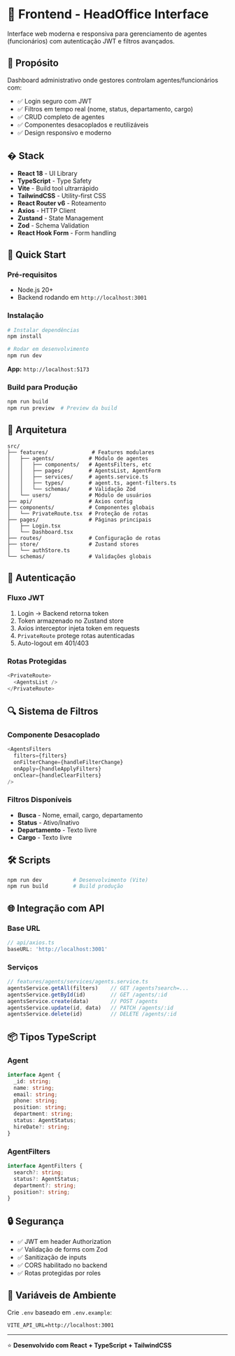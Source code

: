# 🎨 Frontend - HeadOffice Interface

Interface web moderna e responsiva para gerenciamento de agentes (funcionários) com autenticação JWT e filtros avançados.

## 🎯 Propósito

Dashboard administrativo onde gestores controlam agentes/funcionários com:
- ✅ Login seguro com JWT
- ✅ Filtros em tempo real (nome, status, departamento, cargo)
- ✅ CRUD completo de agentes
- ✅ Componentes desacoplados e reutilizáveis
- ✅ Design responsivo e moderno

## � Stack

- **React 18** - UI Library
- **TypeScript** - Type Safety
- **Vite** - Build tool ultrarrápido
- **TailwindCSS** - Utility-first CSS
- **React Router v6** - Roteamento
- **Axios** - HTTP Client
- **Zustand** - State Management
- **Zod** - Schema Validation
- **React Hook Form** - Form handling

## 🚀 Quick Start

### Pré-requisitos
- Node.js 20+
- Backend rodando em `http://localhost:3001`

### Instalação

```bash
# Instalar dependências
npm install

# Rodar em desenvolvimento
npm run dev
```

**App:** `http://localhost:5173`

### Build para Produção

```bash
npm run build
npm run preview  # Preview da build
```

## 📁 Arquitetura

```
src/
├── features/              # Features modulares
│   ├── agents/           # Módulo de agentes
│   │   ├── components/   # AgentsFilters, etc
│   │   ├── pages/        # AgentsList, AgentForm
│   │   ├── services/     # agents.service.ts
│   │   ├── types/        # agent.ts, agent-filters.ts
│   │   └── schemas/      # Validação Zod
│   └── users/            # Módulo de usuários
├── api/                  # Axios config
├── components/           # Componentes globais
│   └── PrivateRoute.tsx  # Proteção de rotas
├── pages/                # Páginas principais
│   ├── Login.tsx
│   └── Dashboard.tsx
├── routes/               # Configuração de rotas
├── store/                # Zustand stores
│   └── authStore.ts
└── schemas/              # Validações globais
```

## 🔐 Autenticação

### Fluxo JWT

1. Login → Backend retorna token
2. Token armazenado no Zustand store
3. Axios interceptor injeta token em requests
4. `PrivateRoute` protege rotas autenticadas
5. Auto-logout em 401/403

### Rotas Protegidas

```typescript
<PrivateRoute>
  <AgentsList />
</PrivateRoute>
```

## 🔍 Sistema de Filtros

### Componente Desacoplado

```typescript
<AgentsFilters
  filters={filters}
  onFilterChange={handleFilterChange}
  onApply={handleApplyFilters}
  onClear={handleClearFilters}
/>
```

### Filtros Disponíveis
- **Busca** - Nome, email, cargo, departamento
- **Status** - Ativo/Inativo
- **Departamento** - Texto livre
- **Cargo** - Texto livre

## 🛠️ Scripts

```bash
npm run dev          # Desenvolvimento (Vite)
npm run build        # Build produção
```

## 🌐 Integração com API

### Base URL
```typescript
// api/axios.ts
baseURL: 'http://localhost:3001'
```

### Serviços

```typescript
// features/agents/services/agents.service.ts
agentsService.getAll(filters)    // GET /agents?search=...
agentsService.getById(id)        // GET /agents/:id
agentsService.create(data)       // POST /agents
agentsService.update(id, data)   // PATCH /agents/:id
agentsService.delete(id)         // DELETE /agents/:id
```

## 📦 Tipos TypeScript

### Agent
```typescript
interface Agent {
  _id: string;
  name: string;
  email: string;
  phone: string;
  position: string;
  department: string;
  status: AgentStatus;
  hireDate?: string;
}
```

### AgentFilters
```typescript
interface AgentFilters {
  search?: string;
  status?: AgentStatus;
  department?: string;
  position?: string;
}
```

## 🔒 Segurança

- ✅ JWT em header Authorization
- ✅ Validação de forms com Zod
- ✅ Sanitização de inputs
- ✅ CORS habilitado no backend
- ✅ Rotas protegidas por roles

## 📝 Variáveis de Ambiente

Crie `.env` baseado em `.env.example`:

```env
VITE_API_URL=http://localhost:3001
```

---

⭐ **Desenvolvido com React + TypeScript + TailwindCSS**
